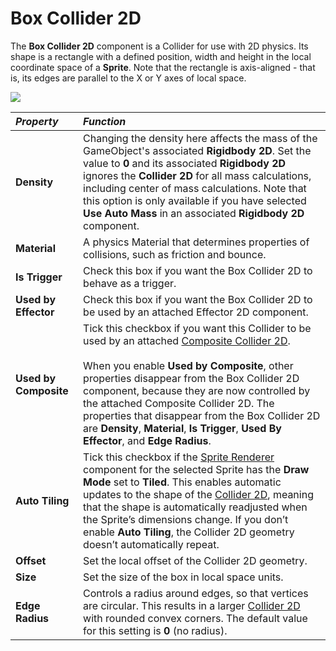 Box Collider 2D
===============

The __Box Collider 2D__ component is a Collider for use with 2D physics. Its shape is a rectangle with a defined position, width and height in the local coordinate space of a __Sprite__. Note that the rectangle is axis-aligned - that is, its edges are parallel to the X or Y axes of local space.

![](../uploads/Main/BoxCollider2DInspector.png) 

|**_Property_** |**_Function_** |
|:---|:---|
|__Density__ |Changing the density here affects the mass of the GameObject's associated __Rigidbody 2D__. Set the value to __0__ and its associated __Rigidbody 2D__ ignores the __Collider 2D__ for all mass calculations, including center of mass calculations. Note that this option is only available if you have selected __Use Auto Mass__ in an associated __Rigidbody 2D__ component.  |
|__Material__ |A physics Material that determines properties of collisions, such as friction and bounce. |
|__Is Trigger__ |Check this box if you want the Box Collider 2D to behave as a trigger. |
|__Used by Effector__ |Check this box if you want the Box Collider 2D to be used by an attached Effector 2D component. |
| __Used by Composite__ | Tick this checkbox if you want this Collider to be used by an attached [Composite Collider 2D](class-CompositeCollider2D). <br/><br/>When you enable __Used by Composite__, other properties disappear from the Box Collider 2D component, because they are now controlled by the attached Composite Collider 2D. The properties that disappear from the Box Collider 2D are __Density__, __Material__, __Is Trigger__, __Used By Effector__, and __Edge Radius__. |
|__Auto Tiling__ |Tick this checkbox if the [Sprite Renderer](class-SpriteRenderer) component for the selected Sprite has the __Draw Mode__ set to __Tiled__. This enables automatic updates to the shape of the [Collider 2D](Collider2D), meaning that the shape is automatically readjusted when the Sprite’s dimensions change. If you don’t enable __Auto Tiling__, the Collider 2D geometry doesn’t automatically repeat. |
|__Offset__ |Set the local offset of the Collider 2D geometry. |
|__Size__ |Set the size of the box in local space units. |
| __Edge Radius__| Controls a radius around edges, so that vertices are circular. This results in a larger [Collider 2D](Collider2D) with rounded convex corners. The default value for this setting is __0__ (no radius). |

